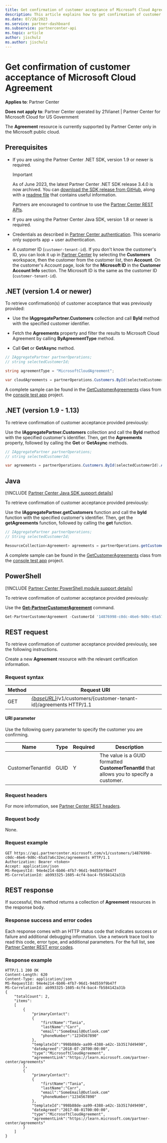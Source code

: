 ```yaml
---
title: Get confirmation of customer acceptance of Microsoft Cloud Agreement
description: This article explains how to get confirmation of customer acceptance of the Microsoft Cloud Agreement.
ms.date: 07/28/2023
ms.service: partner-dashboard
ms.subservice: partnercenter-api
ms.topic: article
author: jischulz
ms.author: jischulz
---
```


# Get confirmation of customer acceptance of Microsoft Cloud Agreement

**Applies to**: Partner Center

**Does not apply to**: Partner Center operated by 21Vianet |  Partner Center for Microsoft Cloud for US Government

The **Agreement** resource is currently supported by Partner Center only in the Microsoft public cloud.

## Prerequisites

- If you are using the Partner Center .NET SDK, version 1.9 or newer is required.

  > [!IMPORTANT]
  > As of June 2023, the latest Partner Center .NET SDK release 3.4.0 is now archived. You can [download the SDK release from GitHub](https://github.com/microsoft/partner-center-sdk-for-dotNET), along with a [readme file](https://github.com/microsoft/partner-center-sdk-for-dotNET#readme) that contains useful information.
  >
  > Partners are encouraged to continue to use the [Partner Center REST APIs](partner-center-rest-api-reference.md).

- If you are using the Partner Center Java SDK, version 1.8 or newer is required.

- Credentials as described in [Partner Center authentication](./partner-center-authentication.md). This scenario only supports app + user authentication.

- A customer ID (`customer-tenant-id`). If you don't know the customer's ID, you can look it up in [Partner Center](https://partner.microsoft.com/dashboard) by selecting the **Customers** workspace, then the customer from the customer list, then **Account**. On the customer's Account page, look for the **Microsoft ID** in the **Customer Account Info** section. The Microsoft ID is the same as the customer ID  (`customer-tenant-id`).

## .NET (version 1.4 or newer)

To retrieve confirmation(s) of customer acceptance that was previously provided:

- Use the **IAggregatePartner.Customers** collection and call **ById** method with the specified customer identifier.

- Fetch the **Agreements** property and filter the results to Microsoft Cloud Agreement by calling **ByAgreementType** method.

- Call **Get** or **GetAsync** method.

```csharp
// IAggregatePartner partnerOperations;
// string selectedCustomerId;

string agreementType = "MicrosoftCloudAgreement";

var cloudAgreements = partnerOperations.Customers.ById(selectedCustomerId).Agreements.ByAgreementType(agreementType).Get();
```

A complete sample can be found in the [GetCustomerAgreements](https://github.com/PartnerCenterSamples/Partner-Center-SDK-Samples/blob/master/Source/Partner%20Center%20SDK%20Samples/Agreements/GetCustomerAgreements.cs) class from the [console test app](https://github.com/PartnerCenterSamples/Partner-Center-SDK-Samples) project.

## .NET (version 1.9 - 1.13)

To retrieve confirmation of customer acceptance provided previously:

Use the **IAggregatePartner.Customers** collection and call the **ById** method with the specified customer's identifier. Then, get the **Agreements** property, followed by calling the **Get** or **GetAsync** methods.

```csharp
// IAggregatePartner partnerOperations;
// string selectedCustomerId;

var agreements = partnerOperations.Customers.ById(selectedCustomerId).Agreements.Get();
```

## Java

[!INCLUDE [Partner Center Java SDK support details](./includes/java-sdk-support.md)]

To retrieve confirmation of customer acceptance provided previously:

Use the **IAggregatePartner.getCustomers** function and call the **byId** function with the specified customer's identifier. Then, get the **getAgreements** function, followed by calling the **get** function.

```java
// IAggregatePartner partnerOperations;
// String selectedCustomerId;

ResourceCollection<Agreement> agreements = partnerOperations.getCustomers().byId(selectedCustomerId).getAgreements().get();
```

A complete sample can be found in the [GetCustomerAgreements](https://github.com/microsoft/Partner-Center-Java-Samples/blob/master/sdk/src/main/java/com/microsoft/store/partnercenter/samples/agreements/GetCustomerAgreements.java) class from the [console test app](https://github.com/Microsoft/Partner-Center-Java-Samples) project.

## PowerShell

[!INCLUDE [Partner Center PowerShell module support details](./includes/powershell-module-support.md)]

To retrieve confirmation of customer acceptance provided previously:

Use the [**Get-PartnerCustomerAgreement**](/powershell/module/partnercenter/get-partnercustomeragreement) command.

```powershell
Get-PartnerCustomerAgreement -CustomerId '14876998-c0dc-46e6-9d0c-65a57a6c32ec'
```

## REST request

To retrieve confirmation of customer acceptance provided previously, see the following instructions.

Create a new **Agreement** resource with the relevant certification information.

### Request syntax

| Method | Request URI                                                                                      |
|--------|--------------------------------------------------------------------------------------------------|
| GET    | [*\{baseURL\}*](partner-center-rest-urls.md)/v1/customers/{customer-tenant-id}/agreements HTTP/1.1 |

#### URI parameter

Use the following query parameter to specify the customer you are confirming.

| Name             | Type | Required | Description                                                                               |
|------------------|------|----------|-------------------------------------------------------------------------------------------|
| CustomerTenantId | GUID | Y        | The value is a GUID formatted **CustomerTenantId** that allows you to specify a customer. |

### Request headers

For more information, see [Partner Center REST headers](headers.md).

### Request body

None.

### Request example

```http
GET https://api.partnercenter.microsoft.com/v1/customers/14876998-c0dc-46e6-9d0c-65a57a6c32ec/agreements HTTP/1.1
Authorization: Bearer <token>
Accept: application/json
MS-RequestId: 94e4e214-6b06-4fb7-96d1-94d559f9b47f
MS-CorrelationId: ab993325-1605-4cf4-bac4-fb584142a31b
```

## REST response

If successful, this method returns a collection of **Agreement** resources in the response body.

### Response success and error codes

Each response comes with an HTTP status code that indicates success or failure and additional debugging information. Use a network trace tool to read this code, error type, and additional parameters. For the full list, see [Partner Center REST error codes](error-codes.md).

### Response example

```http
HTTP/1.1 200 OK
Content-Length: 620
Content-Type: application/json
MS-RequestId: 94e4e214-6b06-4fb7-96d1-94d559f9b47f
MS-CorrelationId: ab993325-1605-4cf4-bac4-fb584142a31b
{
    "totalCount": 2,
    "items":
    [
        {
            "primaryContact":
            {
                "firstName":"Tania",
                "lastName":"Carr",
                "email":"SomeEmail@Outlook.com"
                "phoneNumber":"1234567890"
            },
            "templateId":"998b88de-aa99-4388-a42c-1b3517d49490",
            "dateAgreed":"2018-07-28T00:00:00",
            "type":"MicrosoftCloudAgreement",
            "agreementLink":"https://learn.microsoft.com/partner-center/agreements"
        },
        {
            "primaryContact":
            {
                "firstName":"Tania",
                "lastName":"Carr",
                "email":"SomeEmail@Outlook.com"
                "phoneNumber:"1234567890"
            },
            "templateId":"998b88de-aa99-4388-a42c-1b3517d49490",
            "dateAgreed":"2017-08-01T00:00:00",
            "type":"MicrosoftCloudAgreement",
            "agreementLink":"https://learn.microsoft.com/partner-center/agreements"
        }
    ]
}
```
